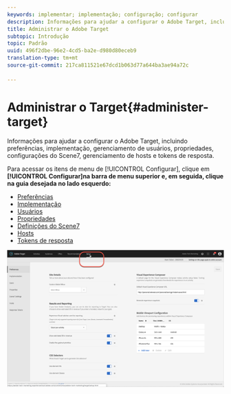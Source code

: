 ```yaml
---
keywords: implementar; implementação; configuração; configurar
description: Informações para ajudar a configurar o Adobe Target, incluindo preferências, implementação, gerenciamento de usuários, propriedades, configurações do Scene7, gerenciamento de hosts e tokens de resposta.
title: Administrar o Adobe Target
subtopic: Introdução
topic: Padrão
uuid: 496f2dbe-96e2-4cd5-ba2e-d980d80eceb9
translation-type: tm+mt
source-git-commit: 217ca811521e67dcd1b063d77a644ba3ae94a72c

---
```



# Administrar o Target{#administer-target}

Informações para ajudar a configurar o Adobe Target, incluindo preferências, implementação, gerenciamento de usuários, propriedades, configurações do Scene7, gerenciamento de hosts e tokens de resposta.

Para acessar os itens de menu de [!UICONTROL Configurar], clique em **[!UICONTROL Configurar]na barra de menu superior e, em seguida, clique na guia desejada no lado esquerdo:**

* [Preferências](/help/administrating-target/r-target-account-preferences/target-account-preferences.md)
* [Implementação](/help/c-implementing-target/implementing-target.md)
* [Usuários](/help/administrating-target/c-user-management/user-management.md)
* [Propriedades](/help/administrating-target/c-user-management/property-channel/property-channel.md)
* [Definições do Scene7](/help/administrating-target/scene7-settings.md)
* [Hosts](/help/administrating-target/hosts.md)
* [Tokens de resposta](/help/administrating-target/response-tokens.md)

![Menu de configuração do Adobe Target](/help/administrating-target/assets/setup_menu_new.png)